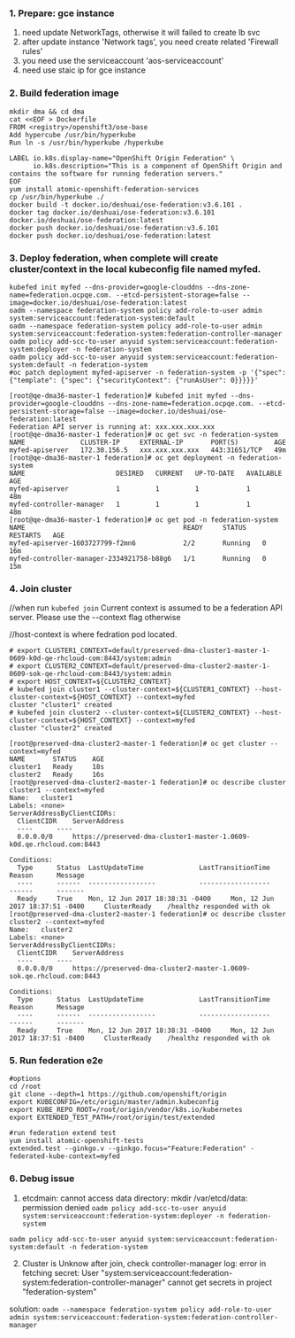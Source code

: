 ### 1. Prepare: gce instance
1) need update NetworkTags, otherwise it will failed to create lb svc
2) after update instance 'Network tags', you need create related 'Firewall rules'
3) you need use the serviceaccount 'aos-serviceaccount'
4) need use staic ip for gce instance

### 2. Build federation image
```
mkdir dma && cd dma
cat <<EOF > Dockerfile 
FROM <registry>/openshift3/ose-base
Add hypercube /usr/bin/hyperkube
Run ln -s /usr/bin/hyperkube /hyperkube

LABEL io.k8s.display-name="OpenShift Origin Federation" \
      io.k8s.description="This is a component of OpenShift Origin and contains the software for running federation servers."
EOF
yum install atomic-openshift-federation-services
cp /usr/bin/hyperkube ./
docker build -t docker.io/deshuai/ose-federation:v3.6.101 .
docker tag docker.io/deshuai/ose-federation:v3.6.101 docker.io/deshuai/ose-federation:latest
docker push docker.io/deshuai/ose-federation:v3.6.101
docker push docker.io/deshuai/ose-federation:latest
```

### 3. Deploy federation, when complete will create cluster/context in the local kubeconfig file named myfed.
```/bin/bash
kubefed init myfed --dns-provider=google-clouddns --dns-zone-name=federation.ocpqe.com. --etcd-persistent-storage=false --image=docker.io/deshuai/ose-federation:latest
oadm --namespace federation-system policy add-role-to-user admin system:serviceaccount:federation-system:default
oadm --namespace federation-system policy add-role-to-user admin system:serviceaccount:federation-system:federation-controller-manager
oadm policy add-scc-to-user anyuid system:serviceaccount:federation-system:deployer -n federation-system
oadm policy add-scc-to-user anyuid system:serviceaccount:federation-system:default -n federation-system
#oc patch deployment myfed-apiserver -n federation-system -p '{"spec": {"template": {"spec": {"securityContext": {"runAsUser": 0}}}}}'
```

```/bin/bash
[root@qe-dma36-master-1 federation]# kubefed init myfed --dns-provider=google-clouddns --dns-zone-name=federation.ocpqe.com. --etcd-persistent-storage=false --image=docker.io/deshuai/ose-federation:latest
Federation API server is running at: xxx.xxx.xxx.xxx
[root@qe-dma36-master-1 federation]# oc get svc -n federation-system
NAME              CLUSTER-IP     EXTERNAL-IP       PORT(S)         AGE
myfed-apiserver   172.30.156.5   xxx.xxx.xxx.xxx   443:31651/TCP   49m
[root@qe-dma36-master-1 federation]# oc get deployment -n federation-system
NAME                       DESIRED   CURRENT   UP-TO-DATE   AVAILABLE   AGE
myfed-apiserver            1         1         1            1           48m
myfed-controller-manager   1         1         1            1           48m
[root@qe-dma36-master-1 federation]# oc get pod -n federation-system
NAME                                        READY     STATUS    RESTARTS   AGE
myfed-apiserver-1603727799-f2mn6            2/2       Running   0          16m
myfed-controller-manager-2334921758-b88g6   1/1       Running   0          15m
```

### 4. Join cluster
//when run `kubefed join` Current context is assumed to be a federation API server. Please use the --context flag otherwise

//host-context is where fedration pod located.
```
# export CLUSTER1_CONTEXT=default/preserved-dma-cluster1-master-1-0609-k0d-qe-rhcloud-com:8443/system:admin
# export CLUSTER2_CONTEXT=default/preserved-dma-cluster2-master-1-0609-sok-qe-rhcloud-com:8443/system:admin
# export HOST_CONTEXT=${CLUSTER2_CONTEXT}
# kubefed join cluster1 --cluster-context=${CLUSTER1_CONTEXT} --host-cluster-context=${HOST_CONTEXT} --context=myfed
cluster "cluster1" created
# kubefed join cluster2 --cluster-context=${CLUSTER2_CONTEXT} --host-cluster-context=${HOST_CONTEXT} --context=myfed
cluster "cluster2" created
```

```/bin/bash
[root@preserved-dma-cluster2-master-1 federation]# oc get cluster --context=myfed
NAME       STATUS    AGE
cluster1   Ready     18s
cluster2   Ready     16s
[root@preserved-dma-cluster2-master-1 federation]# oc describe cluster cluster1 --context=myfed
Name:	cluster1
Labels:	<none>
ServerAddressByClientCIDRs:
  ClientCIDR	ServerAddress
  ----		----
  0.0.0.0/0 	https://preserved-dma-cluster1-master-1.0609-k0d.qe.rhcloud.com:8443

Conditions:
  Type		Status	LastUpdateTime				LastTransitionTime			Reason		Message
  ----		------	-----------------			------------------			------		-------
  Ready 	True 	Mon, 12 Jun 2017 18:38:31 -0400 	Mon, 12 Jun 2017 18:37:51 -0400 	ClusterReady 	/healthz responded with ok
[root@preserved-dma-cluster2-master-1 federation]# oc describe cluster cluster2 --context=myfed
Name:	cluster2
Labels:	<none>
ServerAddressByClientCIDRs:
  ClientCIDR	ServerAddress
  ----		----
  0.0.0.0/0 	https://preserved-dma-cluster2-master-1.0609-sok.qe.rhcloud.com:8443

Conditions:
  Type		Status	LastUpdateTime				LastTransitionTime			Reason		Message
  ----		------	-----------------			------------------			------		-------
  Ready 	True 	Mon, 12 Jun 2017 18:38:31 -0400 	Mon, 12 Jun 2017 18:37:51 -0400 	ClusterReady 	/healthz responded with ok
```

### 5. Run federation e2e
```
#options
cd /root
git clone --depth=1 https://github.com/openshift/origin
export KUBECONFIG=/etc/origin/master/admin.kubeconfig
export KUBE_REPO_ROOT=/root/origin/vendor/k8s.io/kubernetes
export EXTENDED_TEST_PATH=/root/origin/test/extended
```
```
#run federation extend test
yum install atomic-openshift-tests
extended.test --ginkgo.v --ginkgo.focus="Feature:Federation" -federated-kube-context=myfed
```
### 6. Debug issue
1) etcdmain: cannot access data directory: mkdir /var/etcd/data: permission denied
`oadm policy add-scc-to-user anyuid system:serviceaccount:federation-system:deployer -n federation-system`

`oadm policy add-scc-to-user anyuid system:serviceaccount:federation-system:default -n federation-system`

2) Cluster is Unknow after join, check controller-manager log: error in fetching secret: 
User "system:serviceaccount:federation-system:federation-controller-manager" cannot get secrets in project "federation-system"

solution: `oadm --namespace federation-system policy add-role-to-user admin system:serviceaccount:federation-system:federation-controller-manager`
